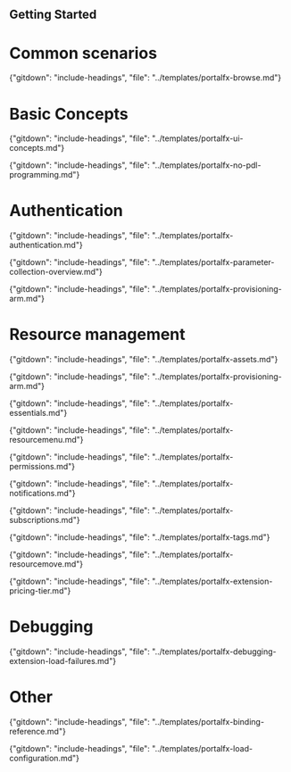 
##  Getting Started

<!-- TODO:  Remove links to documents that are located in the master index or are otherwise known.  
In the meantime, some gitdown includes are commented out for npm run docs.
-->


# Common scenarios

  {"gitdown": "include-headings", "file": "../templates/portalfx-browse.md"}

  
# Basic Concepts  

{"gitdown": "include-headings", "file": "../templates/portalfx-ui-concepts.md"}

{"gitdown": "include-headings", "file": "../templates/portalfx-no-pdl-programming.md"}

# Authentication

{"gitdown": "include-headings", "file": "../templates/portalfx-authentication.md"}

{"gitdown": "include-headings", "file": "../templates/portalfx-parameter-collection-overview.md"}

{"gitdown": "include-headings", "file": "../templates/portalfx-provisioning-arm.md"}

# Resource management

{"gitdown": "include-headings", "file": "../templates/portalfx-assets.md"}

{"gitdown": "include-headings", "file": "../templates/portalfx-provisioning-arm.md"}

{"gitdown": "include-headings", "file": "../templates/portalfx-essentials.md"}

{"gitdown": "include-headings", "file": "../templates/portalfx-resourcemenu.md"}

{"gitdown": "include-headings", "file": "../templates/portalfx-permissions.md"}

{"gitdown": "include-headings", "file": "../templates/portalfx-notifications.md"}

{"gitdown": "include-headings", "file": "../templates/portalfx-subscriptions.md"}

{"gitdown": "include-headings", "file": "../templates/portalfx-tags.md"}

{"gitdown": "include-headings", "file": "../templates/portalfx-resourcemove.md"}

{"gitdown": "include-headings", "file": "../templates/portalfx-extension-pricing-tier.md"}

# Debugging

{"gitdown": "include-headings", "file": "../templates/portalfx-debugging-extension-load-failures.md"}

# Other

{"gitdown": "include-headings", "file": "../templates/portalfx-binding-reference.md"}

{"gitdown": "include-headings", "file": "../templates/portalfx-load-configuration.md"}
